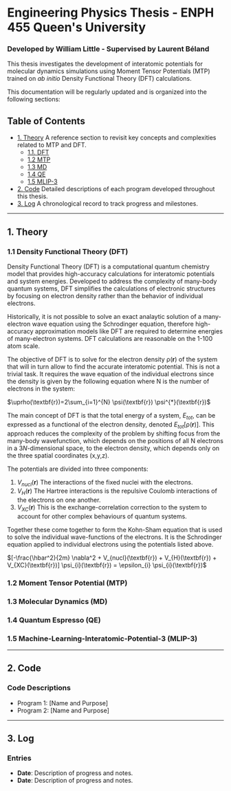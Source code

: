 # Engineering Physics Thesis - ENPH 455 Queen's University
### Developed by William Little - Supervised by Laurent Béland

This thesis investigates the development of interatomic potentials for molecular dynamics simulations using Moment Tensor Potentials (MTP) trained on *ab initio* Density Functional Theory (DFT) calculations.

This documentation will be regularly updated and is organized into the following sections:

## Table of Contents
- [1. Theory](#theory) A reference section to revisit key concepts and complexities related to MTP and DFT.
  - [1.1. DFT](#dft)
  - [1.2 MTP](#mtp)
  - [1.3 MD](#mtp)
  - [1.4 QE](#qe)
  - [1.5 MLIP-3](#mlip)
- [2. Code](#code) Detailed descriptions of each program developed throughout this thesis.
- [3. Log](#log) A chronological record to track progress and milestones.

---

## 1. Theory <a name="theory"></a>

### 1.1 Density Functional Theory (DFT)<a name="dft"></a>

Density Functional Theory (DFT) is a computational quantum chemistry model that provides high-accuracy calculations for interatomic potentials and system energies. Developed to address the complexity of many-body quantum systems, DFT simplifies the calculations of electronic structures by focusing on electron density rather than the behavior of individual electrons. 

Historically, it is not possible to solve an exact analaytic solution of a many-electron wave equation using the Schrodinger equation, therefore high-accuracy approximation models like DFT are required to determine energies of many-electron systems. DFT calculations are reasonable on the 1-100 atom scale. 

The objective of DFT is to solve for the electron density $\uprho (\textbf{r})$ of the system that will in turn allow to find the accurate interatomic potential. This is not a trivial task. It requires the wave equation of the individual electrons since the density is given by the following equation where N is the number of electrons in the system: 

$\uprho(\textbf{r})=2\sum_{i=1}^{N} \psi(\textbf{r}) \psi^{*}(\textbf{r})$

The main concept of DFT is that the total energy of a system, $E_{tot}$​, can be expressed as a functional of the electron density, denoted $E_{tot}[\uprho (\textbf{r})]$. This approach reduces the complexity of the problem by shifting focus from the many-body wavefunction, which depends on the positions of all N electrons in a $3N$-dimensional space, to the electron density, which depends only on the three spatial coordinates (x,y,z). 

The potentials are divided into three components: 
1. $V_{nucl}(\textbf{r})$ The interactions of the fixed nuclei with the electrons.
2. $V_{H}(\textbf{r})$ The Hartree interactions is the repulsive Coulomb interactions of the electrons on one another.
3. $V_{XC} (\textbf{r})$ This is the exchange-correlation correction to the system to account for other complex behaviours of quantum systems.

Together these come together to form the Kohn-Sham equation that is used to solve the individual wave-functions of the electrons. It is the Schrodinger equation applied to individual electrons using the potentials listed above.

$[-\frac{\hbar^2}{2m} \nabla^2 + V_{nucl}(\textbf{r}) + V_{H}(\textbf{r}) + V_{XC}(\textbf{r})] \psi_{i}(\textbf{r}) = \epsilon_{i} \psi_{i}(\textbf{r})$

### 1.2 Moment Tensor Potential (MTP)<a name="mtp"></a>

### 1.3 Molecular Dynamics (MD)<a name="md"></a>

### 1.4 Quantum Espresso (QE)<a name="qe"></a>

### 1.5 Machine-Learning-Interatomic-Potential-3 (MLIP-3)<a name="mlip"></a>

---

## 2. Code <a name="code"></a>

### Code Descriptions
- Program 1: [Name and Purpose]
- Program 2: [Name and Purpose]

---

## 3. Log <a name="log"></a>

### Entries
- **Date**: Description of progress and notes.
- **Date**: Description of progress and notes.
